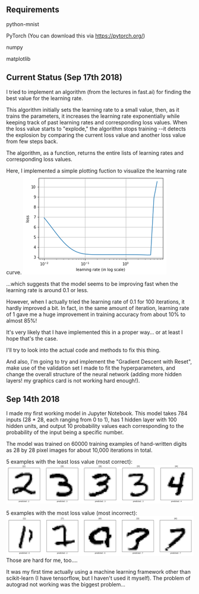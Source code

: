 ## Requirements
python-mnist

PyTorch (You can download this via https://pytorch.org/)

numpy

matplotlib

## Current Status (Sep 17th 2018)
I tried to implement an algorithm (from the lectures in fast.ai) for finding the best value for the learning rate.

This algorithm initially sets the learning rate to a small value, then, as it trains the parameters, it increases the learning rate exponentially while keeping track of past learning rates and corresponding loss values. When the loss value starts to "explode," the algorithm stops training --it detects the explosion by comparing the current loss value and another loss value from few steps back.

The algorithm, as a function, returns the entire lists of learning rates and corresponding loss values.

Here, I implemented a simple plotting fuction to visualize the learning rate curve.
![learning rate plot](https://github.com/dragonoken/simple_nn_for_mnist/blob/master/lr_plot.png)

...which suggests that the model seems to be improving fast when the learning rate is around 0.1 or less.

However, when I actually tried the learning rate of 0.1 for 100 iterations, it hardly improved a bit. In fact, in the same amount of iteration, learning rate of 1 gave me a huge improvement in training accuracy from about 10% to almost 85%!

It's very likely that I have implemented this in a proper way... or at least I hope that's the case.

I'll try to look into the actual code and methods to fix this thing.

And also, I'm going to try and implement the "Gradient Descent with Reset", make use of the validation set I made to fit the hyperparameters, and change the overall structure of the neural network (adding more hidden layers! my graphics card is not working hard enough!).

## Sep 14th 2018
I made my first working model in Jupyter Notebook.
This model takes 784 inputs (28 * 28, each ranging from 0 to 1), has 1 hidden layer with 100 hidden units, and output 10 probability values each corresponding to the probability of the input being a specific number.

The model was trained on 60000 training examples of hand-written digits as 28 by 28 pixel images for about 10,000 iterations in total.

5 examples with the least loss value (most correct):
![5 most correct](https://github.com/dragonoken/simple_nn_for_mnist/blob/master/most_correct_5.png)

5 examples with the most loss value (most incorrect):
![5 most incorrect](https://github.com/dragonoken/simple_nn_for_mnist/blob/master/most_incorrect_5.png)
Those are hard for me, too....

It was my first time actually using a machine learning framework other than scikit-learn (I have tensorflow, but I haven't used it myself).
The problem of autograd not working was the biggest problem...
